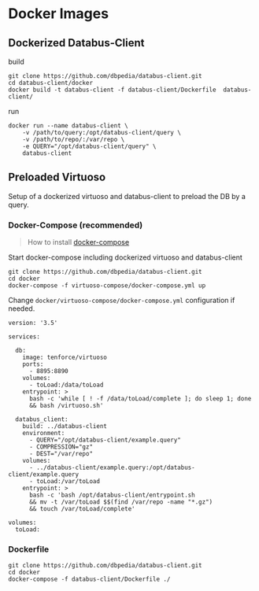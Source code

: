 # Docker Images

## Dockerized Databus-Client

build

```
git clone https://github.com/dbpedia/databus-client.git
cd databus-client/docker
docker build -t databus-client -f databus-client/Dockerfile  databus-client/
```

run 

```
docker run --name databus-client \
    -v /path/to/query:/opt/databus-client/query \
    -v /path/to/repo/:/var/repo \
    -e QUERY="/opt/databus-client/query" \
    databus-client
```

## Preloaded Virtuoso

Setup of a dockerized virtuoso and databus-client to preload the DB by a query.

### Docker-Compose (recommended)

> How to install [docker-compose](https://docs.docker.com/compose/install/) 

Start docker-compose including dockerized virtuoso and databus-client

```
git clone https://github.com/dbpedia/databus-client.git
cd docker
docker-compose -f virtuoso-compose/docker-compose.yml up 
```

Change `docker/virtuoso-compose/docker-compose.yml` configuration if needed.

```
version: '3.5'

services:

  db:
    image: tenforce/virtuoso
    ports:
      - 8895:8890
    volumes:
      - toLoad:/data/toLoad
    entrypoint: >
      bash -c 'while [ ! -f /data/toLoad/complete ]; do sleep 1; done
      && bash /virtuoso.sh'

  databus_client:
    build: ../databus-client
    environment:
      - QUERY="/opt/databus-client/example.query"
      - COMPRESSION="gz"
      - DEST="/var/repo"
    volumes:
      - ../databus-client/example.query:/opt/databus-client/example.query
      - toLoad:/var/toLoad
    entrypoint: >
      bash -c 'bash /opt/databus-client/entrypoint.sh
      && mv -t /var/toLoad $$(find /var/repo -name "*.gz")
      && touch /var/toLoad/complete'

volumes:
  toLoad:
```

### Dockerfile

```
git clone https://github.com/dbpedia/databus-client.git
cd docker
docker-compose -f databus-client/Dockerfile ./ 
```
